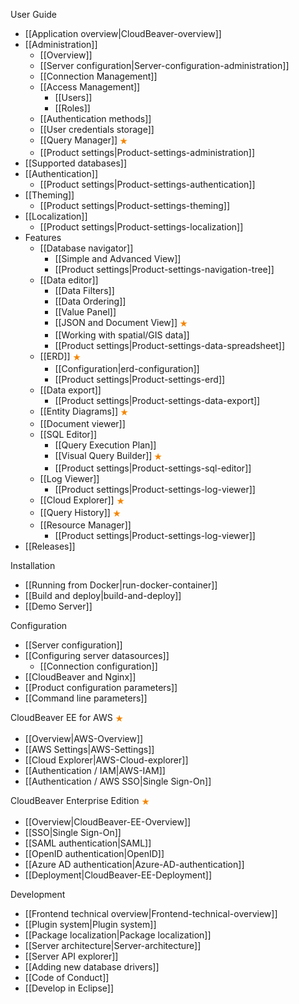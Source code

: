 User Guide  

- [[Application overview|CloudBeaver-overview]]
- [[Administration]]
   - [[Overview]]
   - [[Server configuration|Server-configuration-administration]]
   - [[Connection Management]]
   - [[Access Management]]
     - [[Users]]
     - [[Roles]]
   - [[Authentication methods]]
   - [[User credentials storage]]
   - [[Query Manager]] <img src="images/commercial.png" align="top" vspace="4"/>
   - [[Product settings|Product-settings-administration]]
- [[Supported databases]]
- [[Authentication]]
   - [[Product settings|Product-settings-authentication]]
- [[Theming]]
   - [[Product settings|Product-settings-theming]]
- [[Localization]]
   - [[Product settings|Product-settings-localization]]
- Features
   - [[Database navigator]]
     - [[Simple and Advanced View]]
     - [[Product settings|Product-settings-navigation-tree]]
   - [[Data editor]]
     - [[Data Filters]]
     - [[Data Ordering]]
     - [[Value Panel]]
     - [[JSON and Document View]] <img src="images/commercial.png" align="top" vspace="4"/>
     - [[Working with spatial/GIS data]]
     - [[Product settings|Product-settings-data-spreadsheet]]
   - [[ERD]] <img src="images/commercial.png" align="top" vspace="4"/>
     - [[Configuration|erd-configuration]]
     - [[Product settings|Product-settings-erd]]
   - [[Data export]]
     - [[Product settings|Product-settings-data-export]]
   - [[Entity Diagrams]] <img src="images/commercial.png" align="top" vspace="4"/>
   - [[Document viewer]]
   - [[SQL Editor]]
     - [[Query Execution Plan]]
     - [[Visual Query Builder]] <img src="images/commercial.png" align="top" vspace="4"/>
     - [[Product settings|Product-settings-sql-editor]]
   - [[Log Viewer]]
     - [[Product settings|Product-settings-log-viewer]]
   - [[Cloud Explorer]] <img src="images/commercial.png" align="top" vspace="4"/>
   - [[Query History]] <img src="images/commercial.png" align="top" vspace="4"/>
   - [[Resource Manager]]
     - [[Product settings|Product-settings-log-viewer]]
- [[Releases]] <!-- CMD:SKIP -->

Installation  

- [[Running from Docker|run-docker-container]]
- [[Build and deploy|build-and-deploy]]
- [[Demo Server]]

Configuration   

- [[Server configuration]]
- [[Configuring server datasources]]
   - [[Connection configuration]] 
- [[CloudBeaver and Nginx]]
- [[Product configuration parameters]]
- [[Command line parameters]]

CloudBeaver EE for AWS <img src="images/commercial.png" align="top" vspace="4"/>
- [[Overview|AWS-Overview]]
- [[AWS Settings|AWS-Settings]]
- [[Cloud Explorer|AWS-Cloud-explorer]]
- [[Authentication / IAM|AWS-IAM]]
- [[Authentication / AWS SSO|Single Sign-On]]

CloudBeaver Enterprise Edition <img src="images/commercial.png" align="top" vspace="4"/>
- [[Overview|CloudBeaver-EE-Overview]]
- [[SSO|Single Sign-On]]
- [[SAML authentication|SAML]]
- [[OpenID authentication|OpenID]]
- [[Azure AD authentication|Azure-AD-authentication]]
- [[Deployment|CloudBeaver-EE-Deployment]]

Development <!--CMD:SKIP-->

- [[Frontend technical overview|Frontend-technical-overview]] <!--CMD:SKIP-->
- [[Plugin system|Plugin system]] <!--CMD:SKIP-->
- [[Package localization|Package localization]] <!--CMD:SKIP-->
- [[Server architecture|Server-architecture]] <!--CMD:SKIP-->
- [[Server API explorer]] <!--CMD:SKIP-->
- [[Adding new database drivers]] <!--CMD:SKIP-->
- [[Code of Conduct]] <!--CMD:SKIP-->
- [[Develop in Eclipse]] <!--CMD:SKIP-->
